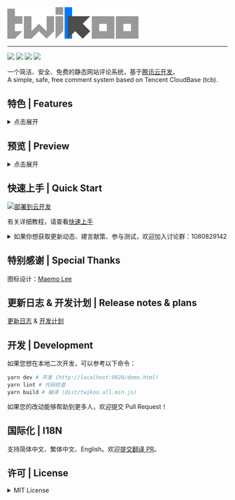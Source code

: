 <img src="./docs/static/logo.png" width="300" alt="Twikoo">

----

[![](https://img.shields.io/npm/v/twikoo)](https://www.npmjs.com/package/twikoo)
[![](https://img.shields.io/bundlephobia/minzip/twikoo)](https://bundlephobia.com/result?p=twikoo)
[![](https://img.shields.io/npm/dt/twikoo)](https://www.npmjs.com/package/twikoo)
[![](https://img.shields.io/npm/l/twikoo)](./LICENSE)

一个简洁、安全、免费的静态网站评论系统，基于[腾讯云开发](https://curl.qcloud.com/KnnJtUom)。<br>
A simple, safe, free comment system based on Tencent CloudBase (tcb).

## 特色 | Features

<details>
<summary>点击展开</summary>

### 简单

* 免费搭建（使用云开发作为评论后台，每个用户均长期享受1个免费的标准型基础版1资源套餐）
* 简单部署（支持一键部署、手动部署、命令行部署）

### 易用

* 支持回复、点赞
* 无需额外适配，支持搭配浅色主题与深色主题使用
* 支持 API 调用，批量获取文章评论数、最新评论
* 访客在昵称栏输入 QQ 号，会自动补全 QQ 昵称和 QQ 邮箱
* 访客填写数字 QQ 邮箱，会使用 QQ 头像作为评论头像
* 支持评论框粘贴图片（可禁用）
* 支持插入图片（可禁用）
* 支持去不图床、云开发图床
* 支持插入表情（可禁用）
* 支持 Ctrl + Enter 快捷回复
* 评论框内容实时保存草稿，刷新不会丢失
* [支持 Katex 公式](https://twikoo.js.org/faq.html#%E5%A6%82%E4%BD%95%E5%90%AF%E7%94%A8-katex-%E6%94%AF%E6%8C%81)
* 支持按语言的代码高亮

### 安全

* 隐私信息安全（通过云函数控制敏感字段（邮箱、IP、环境配置等）不会泄露）
* 支持 Akismet 垃圾评论检测（需自行注册 [akismet.com](https://akismet.com/)）
* 支持腾讯云内容安全垃圾评论检测（需自行注册 [腾讯云内容安全](https://console.cloud.tencent.com/cms/text/overview)）
* 支持人工审核模式
* 防 XSS 注入
* 支持限制每个 IP 每 10 分钟最多发表多少条评论

### 即时

* 支持邮件提醒（访客和博主）
* 支持微信提醒（仅针对博主，基于 [Server酱](https://sc.ftqq.com/3.version)，需自行注册）
* 支持 QQ 提醒（仅针对博主，基于 [Qmsg酱](https://qmsg.zendee.cn/)，需自行注册）

### 个性

* 支持自定义评论框背景图片
* 支持自定义“博主”标识文字
* 支持自定义通知邮件模板
* 支持自定义评论框提示信息（placeholder）
* 支持自定义表情列表（兼容 [OwO 的数据格式](https://cdn.jsdelivr.net/npm/owo@1.0.2/demo/OwO.json)）
* 支持自定义【昵称】【邮箱】【网址】必填 / 选填
* 支持自定义代码高亮主题

### 便捷管理

* 内嵌式管理面板，通过密码登录，可方便地查看评论、隐藏评论、删除评论、修改配置
* 支持隐藏管理入口，通过输入暗号显示
* 支持从 Valine、Artalk、Disqus 导入评论

### 缺点

* 国外请求较慢
* 部署需要实名认证
* 不支持 IE

</details>

## 预览 | Preview

<details>
<summary>点击展开</summary>

### 评论

![评论](./docs/static/readme-1.png)

### 评论管理

![评论管理](./docs/static/readme-2.png)

### 推送通知

![推送通知](./docs/static/readme-3.jpg)

</details>

## 快速上手 | Quick Start

[![部署到云开发](https://main.qcloudimg.com/raw/67f5a389f1ac6f3b4d04c7256438e44f.svg)](https://console.cloud.tencent.com/tcb/env/index?action=CreateAndDeployCloudBaseProject&appUrl=https%3A%2F%2Fgithub.com%2Fimaegoo%2Ftwikoo&branch=dev)

有关详细教程，请查看[快速上手](https://twikoo.js.org/quick-start.html)

<details>
<summary>如果你想获取更新动态、建言献策、参与测试，欢迎加入讨论群：1080829142</summary>
<img height="300" alt="1080829142" src="https://www.imaegoo.com/gallery/2020/hello-twikoo.png" />
</details>

<!-- ## 贡献者 | Contributors -->

## 特别感谢 | Special Thanks

图标设计：[Maemo Lee](https://www.maemo.cc)

<!-- ## 捐赠 | Donate -->

## 更新日志 & 开发计划 | Release notes & plans

[更新日志](https://github.com/imaegoo/twikoo/releases) & [开发计划](https://github.com/imaegoo/twikoo/projects/2)

## 开发 | Development

如果您想在本地二次开发，可以参考以下命令：

``` sh
yarn dev # 开发 (http://localhost:9820/demo.html)
yarn lint # 代码检查
yarn build # 编译 (dist/twikoo.all.min.js)
```

如果您的改动能够帮助到更多人，欢迎提交 Pull Request！

## 国际化 | I18N

支持简体中文、繁体中文、English。欢迎[提交翻译 PR](https://github.com/imaegoo/twikoo/tree/dev/src/js/utils/i18n)。

## 许可 | License

<details>
<summary>MIT License</summary>

[![FOSSA Status](https://app.fossa.com/api/projects/git%2Bgithub.com%2Fimaegoo%2Ftwikoo.svg?type=large)](https://app.fossa.com/projects/git%2Bgithub.com%2Fimaegoo%2Ftwikoo?ref=badge_large)

</details>
